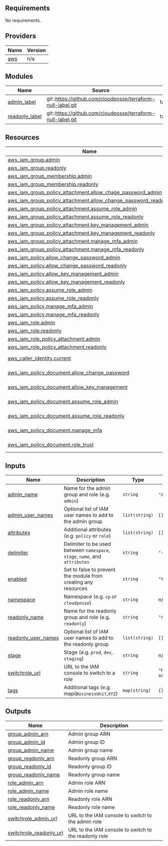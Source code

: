 <!-- markdownlint-disable -->
## Requirements

No requirements.

## Providers

| Name | Version |
|------|---------|
| <a name="provider_aws"></a> [aws](#provider\_aws) | n/a |

## Modules

| Name | Source | Version |
|------|--------|---------|
| <a name="module_admin_label"></a> [admin\_label](#module\_admin\_label) | git::https://github.com/cloudposse/terraform-null-label.git | tags/0.3.3 |
| <a name="module_readonly_label"></a> [readonly\_label](#module\_readonly\_label) | git::https://github.com/cloudposse/terraform-null-label.git | tags/0.3.3 |

## Resources

| Name | Type |
|------|------|
| [aws_iam_group.admin](https://registry.terraform.io/providers/hashicorp/aws/latest/docs/resources/iam_group) | resource |
| [aws_iam_group.readonly](https://registry.terraform.io/providers/hashicorp/aws/latest/docs/resources/iam_group) | resource |
| [aws_iam_group_membership.admin](https://registry.terraform.io/providers/hashicorp/aws/latest/docs/resources/iam_group_membership) | resource |
| [aws_iam_group_membership.readonly](https://registry.terraform.io/providers/hashicorp/aws/latest/docs/resources/iam_group_membership) | resource |
| [aws_iam_group_policy_attachment.allow_chage_password_admin](https://registry.terraform.io/providers/hashicorp/aws/latest/docs/resources/iam_group_policy_attachment) | resource |
| [aws_iam_group_policy_attachment.allow_change_password_readonly](https://registry.terraform.io/providers/hashicorp/aws/latest/docs/resources/iam_group_policy_attachment) | resource |
| [aws_iam_group_policy_attachment.assume_role_admin](https://registry.terraform.io/providers/hashicorp/aws/latest/docs/resources/iam_group_policy_attachment) | resource |
| [aws_iam_group_policy_attachment.assume_role_readonly](https://registry.terraform.io/providers/hashicorp/aws/latest/docs/resources/iam_group_policy_attachment) | resource |
| [aws_iam_group_policy_attachment.key_management_admin](https://registry.terraform.io/providers/hashicorp/aws/latest/docs/resources/iam_group_policy_attachment) | resource |
| [aws_iam_group_policy_attachment.key_management_readonly](https://registry.terraform.io/providers/hashicorp/aws/latest/docs/resources/iam_group_policy_attachment) | resource |
| [aws_iam_group_policy_attachment.manage_mfa_admin](https://registry.terraform.io/providers/hashicorp/aws/latest/docs/resources/iam_group_policy_attachment) | resource |
| [aws_iam_group_policy_attachment.manage_mfa_readonly](https://registry.terraform.io/providers/hashicorp/aws/latest/docs/resources/iam_group_policy_attachment) | resource |
| [aws_iam_policy.allow_change_password_admin](https://registry.terraform.io/providers/hashicorp/aws/latest/docs/resources/iam_policy) | resource |
| [aws_iam_policy.allow_change_password_readonly](https://registry.terraform.io/providers/hashicorp/aws/latest/docs/resources/iam_policy) | resource |
| [aws_iam_policy.allow_key_management_admin](https://registry.terraform.io/providers/hashicorp/aws/latest/docs/resources/iam_policy) | resource |
| [aws_iam_policy.allow_key_management_readonly](https://registry.terraform.io/providers/hashicorp/aws/latest/docs/resources/iam_policy) | resource |
| [aws_iam_policy.assume_role_admin](https://registry.terraform.io/providers/hashicorp/aws/latest/docs/resources/iam_policy) | resource |
| [aws_iam_policy.assume_role_readonly](https://registry.terraform.io/providers/hashicorp/aws/latest/docs/resources/iam_policy) | resource |
| [aws_iam_policy.manage_mfa_admin](https://registry.terraform.io/providers/hashicorp/aws/latest/docs/resources/iam_policy) | resource |
| [aws_iam_policy.manage_mfa_readonly](https://registry.terraform.io/providers/hashicorp/aws/latest/docs/resources/iam_policy) | resource |
| [aws_iam_role.admin](https://registry.terraform.io/providers/hashicorp/aws/latest/docs/resources/iam_role) | resource |
| [aws_iam_role.readonly](https://registry.terraform.io/providers/hashicorp/aws/latest/docs/resources/iam_role) | resource |
| [aws_iam_role_policy_attachment.admin](https://registry.terraform.io/providers/hashicorp/aws/latest/docs/resources/iam_role_policy_attachment) | resource |
| [aws_iam_role_policy_attachment.readonly](https://registry.terraform.io/providers/hashicorp/aws/latest/docs/resources/iam_role_policy_attachment) | resource |
| [aws_caller_identity.current](https://registry.terraform.io/providers/hashicorp/aws/latest/docs/data-sources/caller_identity) | data source |
| [aws_iam_policy_document.allow_change_password](https://registry.terraform.io/providers/hashicorp/aws/latest/docs/data-sources/iam_policy_document) | data source |
| [aws_iam_policy_document.allow_key_management](https://registry.terraform.io/providers/hashicorp/aws/latest/docs/data-sources/iam_policy_document) | data source |
| [aws_iam_policy_document.assume_role_admin](https://registry.terraform.io/providers/hashicorp/aws/latest/docs/data-sources/iam_policy_document) | data source |
| [aws_iam_policy_document.assume_role_readonly](https://registry.terraform.io/providers/hashicorp/aws/latest/docs/data-sources/iam_policy_document) | data source |
| [aws_iam_policy_document.manage_mfa](https://registry.terraform.io/providers/hashicorp/aws/latest/docs/data-sources/iam_policy_document) | data source |
| [aws_iam_policy_document.role_trust](https://registry.terraform.io/providers/hashicorp/aws/latest/docs/data-sources/iam_policy_document) | data source |

## Inputs

| Name | Description | Type | Default | Required |
|------|-------------|------|---------|:--------:|
| <a name="input_admin_name"></a> [admin\_name](#input\_admin\_name) | Name for the admin group and role (e.g. `admin`) | `string` | `"admin"` | no |
| <a name="input_admin_user_names"></a> [admin\_user\_names](#input\_admin\_user\_names) | Optional list of IAM user names to add to the admin group | `list(string)` | `[]` | no |
| <a name="input_attributes"></a> [attributes](#input\_attributes) | Additional attributes (e.g. `policy` or `role`) | `list(string)` | `[]` | no |
| <a name="input_delimiter"></a> [delimiter](#input\_delimiter) | Delimiter to be used between `namespace`, `stage`, `name`, and `attributes` | `string` | `"-"` | no |
| <a name="input_enabled"></a> [enabled](#input\_enabled) | Set to false to prevent the module from creating any resources | `string` | `"true"` | no |
| <a name="input_namespace"></a> [namespace](#input\_namespace) | Namespace (e.g. `cp` or `cloudposse`) | `string` | n/a | yes |
| <a name="input_readonly_name"></a> [readonly\_name](#input\_readonly\_name) | Name for the readonly group and role (e.g. `readonly`) | `string` | `"readonly"` | no |
| <a name="input_readonly_user_names"></a> [readonly\_user\_names](#input\_readonly\_user\_names) | Optional list of IAM user names to add to the readonly group | `list(string)` | `[]` | no |
| <a name="input_stage"></a> [stage](#input\_stage) | Stage (e.g. `prod`, `dev`, `staging`) | `string` | n/a | yes |
| <a name="input_switchrole_url"></a> [switchrole\_url](#input\_switchrole\_url) | URL to the IAM console to switch to a role | `string` | `"https://signin.aws.amazon.com/switchrole?account=%s&roleName=%s&displayName=%s"` | no |
| <a name="input_tags"></a> [tags](#input\_tags) | Additional tags (e.g. map(`BusinessUnit`,`XYZ`) | `map(string)` | `{}` | no |

## Outputs

| Name | Description |
|------|-------------|
| <a name="output_group_admin_arn"></a> [group\_admin\_arn](#output\_group\_admin\_arn) | Admin group ARN |
| <a name="output_group_admin_id"></a> [group\_admin\_id](#output\_group\_admin\_id) | Admin group ID |
| <a name="output_group_admin_name"></a> [group\_admin\_name](#output\_group\_admin\_name) | Admin group name |
| <a name="output_group_readonly_arn"></a> [group\_readonly\_arn](#output\_group\_readonly\_arn) | Readonly group ARN |
| <a name="output_group_readonly_id"></a> [group\_readonly\_id](#output\_group\_readonly\_id) | Readonly group ID |
| <a name="output_group_readonly_name"></a> [group\_readonly\_name](#output\_group\_readonly\_name) | Readonly group name |
| <a name="output_role_admin_arn"></a> [role\_admin\_arn](#output\_role\_admin\_arn) | Admin role ARN |
| <a name="output_role_admin_name"></a> [role\_admin\_name](#output\_role\_admin\_name) | Admin role name |
| <a name="output_role_readonly_arn"></a> [role\_readonly\_arn](#output\_role\_readonly\_arn) | Readonly role ARN |
| <a name="output_role_readonly_name"></a> [role\_readonly\_name](#output\_role\_readonly\_name) | Readonly role name |
| <a name="output_switchrole_admin_url"></a> [switchrole\_admin\_url](#output\_switchrole\_admin\_url) | URL to the IAM console to switch to the admin role |
| <a name="output_switchrole_readonly_url"></a> [switchrole\_readonly\_url](#output\_switchrole\_readonly\_url) | URL to the IAM console to switch to the readonly role |
<!-- markdownlint-restore -->
